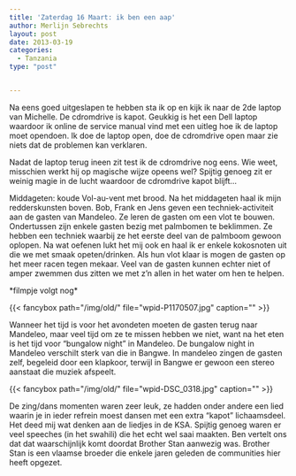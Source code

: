 ```yaml
---
title: 'Zaterdag 16 Maart: ik ben een aap'
author: Merlijn Sebrechts
layout: post
date: 2013-03-19
categories:
  - Tanzania
type: "post"


---
```

Na eens goed uitgeslapen te hebben sta ik op en kijk ik naar de 2de laptop van Michelle. De cdromdrive is kapot. Geukkig is het een Dell laptop waardoor ik online de service manual vind met een uitleg hoe ik de laptop moet opendoen. Ik doe de laptop open, doe de cdromdrive open maar zie niets dat de problemen kan verklaren.
  
Nadat de laptop terug ineen zit test ik de cdromdrive nog eens. Wie weet, misschien werkt hij op magische wijze opeens wel? Spijtig genoeg zit er weinig magie in de lucht waardoor de cdromdrive kapot blijft&#8230;

Middageten: koude Vol-au-vent met brood. Na het middageten haal ik mijn redderskunsten boven. Bob, Frank en Jens geven een techniek-activiteit aan de gasten van Mandeleo. Ze leren de gasten om een vlot te bouwen. Ondertussen zijn enkele gasten bezig met palmbomen te beklimmen. Ze hebben een techniek waarbij ze het eerste deel van de palmboom gewoon oplopen. Na wat oefenen lukt het mij ook en haal ik er enkele kokosnoten uit die we met smaak opeten/drinken. Als hun vlot klaar is mogen de gasten op het meer racen tegen mekaar. Veel van de gasten kunnen echter niet of amper zwemmen dus zitten we met z&#8217;n allen in het water om hen te helpen.

\*filmpje volgt nog\*

{{< fancybox path="/img/old/" file="wpid-P1170507.jpg"  caption="" >}} 

Wanneer het tijd is voor het avondeten moeten de gasten terug naar Mandeleo, maar veel tijd om ze te missen hebben we niet, want na het eten is het tijd voor &#8220;bungalow night&#8221; in Mandeleo. De bungalow night in Mandeleo verschilt sterk van die in Bangwe. In mandeleo zingen de gasten zelf, begeleid door een klapkoor, terwijl in Bangwe er gewoon een stereo aanstaat die muziek afspeelt.

{{< fancybox path="/img/old/" file="wpid-DSC_0318.jpg"  caption="" >}}

De zing/dans momenten waren zeer leuk, ze hadden onder andere een lied waarin je in ieder refrein moest dansen met een extra &#8220;kapot&#8221; lichaamsdeel. Het deed mij wat denken aan de liedjes in de KSA. Spijtig genoeg waren er veel speeches (in het swahili) die het echt wel saai maakten. Ben vertelt ons dat dat waarschijnlijk komt doordat Brother Stan aanwezig was. Brother Stan is een vlaamse broeder die enkele jaren geleden de communities hier heeft opgezet.


